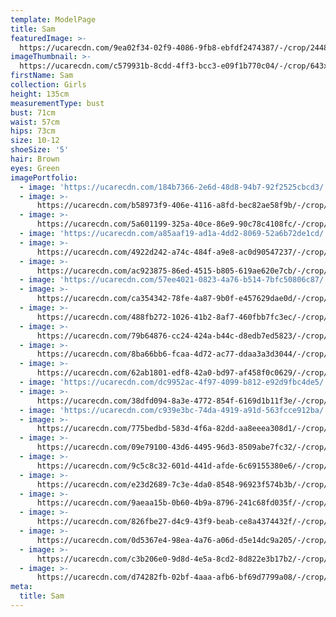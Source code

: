 ```yaml
---
template: ModelPage
title: Sam
featuredImage: >-
  https://ucarecdn.com/9ea02f34-02f9-4086-9fb8-ebfdf2474387/-/crop/2448x1266/0,95/-/preview/
imageThumbnail: >-
  https://ucarecdn.com/c579931b-8cdd-4ff3-bcc3-e09f1b770c04/-/crop/643x974/572,413/-/preview/
firstName: Sam
collection: Girls
height: 135cm
measurementType: bust
bust: 71cm
waist: 57cm
hips: 73cm
size: 10-12
shoeSize: '5'
hair: Brown
eyes: Green
imagePortfolio:
  - image: 'https://ucarecdn.com/184b7366-2e6d-48d8-94b7-92f2525cbcd3/'
  - image: >-
      https://ucarecdn.com/b58973f9-406e-4116-a8fd-bec82ae58f9b/-/crop/1444x2214/189,229/-/preview/
  - image: >-
      https://ucarecdn.com/5a601199-325a-40ce-86e9-90c78c4108fc/-/crop/1485x2071/148,0/-/preview/
  - image: 'https://ucarecdn.com/a85aaf19-ad1a-4dd2-8069-52a6b72de1cd/'
  - image: >-
      https://ucarecdn.com/4922d242-a74c-484f-a9e8-ac0d90547237/-/crop/1434x2081/107,367/-/preview/
  - image: >-
      https://ucarecdn.com/ac923875-86ed-4515-b805-619ae620e7cb/-/crop/1388x2448/245,0/-/preview/
  - image: 'https://ucarecdn.com/57ee4021-0823-4a76-b514-7bfc50806c87/'
  - image: >-
      https://ucarecdn.com/ca354342-78fe-4a87-9b0f-e457629dae0d/-/crop/1526x2331/0,117/-/preview/
  - image: >-
      https://ucarecdn.com/488fb272-1026-41b2-8af7-460fbb7fc3ec/-/crop/1633x2106/0,342/-/preview/
  - image: >-
      https://ucarecdn.com/79b64876-cc24-424a-b44c-d8edb7ed5823/-/crop/1802x1633/228,0/-/preview/
  - image: >-
      https://ucarecdn.com/8ba66bb6-fcaa-4d72-ac77-ddaa3a3d3044/-/crop/1490x2203/0,245/-/preview/
  - image: >-
      https://ucarecdn.com/62ab1801-edf8-42a0-bd97-af458f0c0629/-/crop/2231x1633/78,0/-/preview/
  - image: 'https://ucarecdn.com/dc9952ac-4f97-4099-b812-e92d9fbc4de5/'
  - image: >-
      https://ucarecdn.com/38dfd094-8a3e-4772-854f-6169d1b11f3e/-/crop/1189x1856/163,561/-/preview/
  - image: 'https://ucarecdn.com/c939e3bc-74da-4919-a91d-563fcce912ba/'
  - image: >-
      https://ucarecdn.com/775bedbd-583d-4f6a-82dd-aa8eeea308d1/-/crop/1439x1846/107,602/-/preview/
  - image: >-
      https://ucarecdn.com/09e79100-43d6-4495-96d3-8509abe7fc32/-/crop/1516x2224/117,224/-/preview/
  - image: >-
      https://ucarecdn.com/9c5c8c32-601d-441d-afde-6c69155380e6/-/crop/1531x2341/41,107/-/preview/
  - image: >-
      https://ucarecdn.com/e23d2689-7c3e-4da0-8548-96923f574b3b/-/crop/1357x2035/276,413/-/preview/
  - image: >-
      https://ucarecdn.com/9aeaa15b-0b60-4b9a-8796-241c68fd035f/-/crop/1475x2448/158,0/-/preview/
  - image: >-
      https://ucarecdn.com/826fbe27-d4c9-43f9-beab-ce8a4374432f/-/crop/1633x1866/0,398/-/preview/
  - image: >-
      https://ucarecdn.com/0d5367e4-98ea-4a76-a06d-d5e14dc9a205/-/crop/1531x2198/0,250/-/preview/
  - image: >-
      https://ucarecdn.com/c3b206e0-9d8d-4e5a-8cd2-8d822e3b17b2/-/crop/1546x2448/87,0/-/preview/
  - image: >-
      https://ucarecdn.com/d74282fb-02bf-4aaa-afb6-bf69d7799a08/-/crop/2305x1484/143,71/-/preview/
meta:
  title: Sam
---
```


